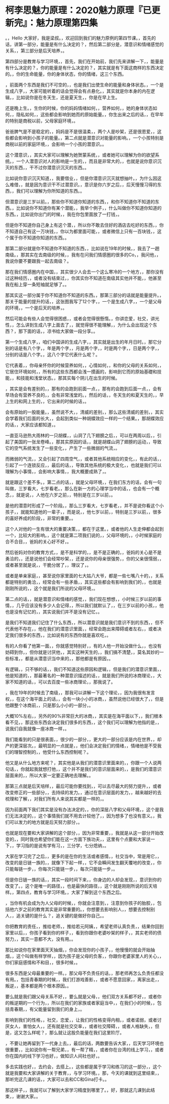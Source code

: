 # 柯李思魅力原理：2020魅力原理『已更新完』：魅力原理第四集

。，Hello 大家好，我是梁叔。，欢迎回到我们的魅力原例的第四节课。，首先的话，讲第一部分，能量是有什么决定的？，然后第二部分是，潜意识和情绪感觉的关系，，第三部分是后天培养，。

第四部分是教育与学习环境，，首先，我们在开始前，我们先来讲解一下，，能量是有什么决定的？，你的能量是有什么决定的？，其实就是有下面这商样的东西决定的。，你的生命能量，你的身体状态，你的情绪，这三个东西。

，前面两个东西是我们不可空的，，也是我们出使生命的能量和身体状态。，一个是生成八字，，大家可能听着的话会觉得会有点悬化。，其实就是你本身的内在逻辑，，比如说你是在冬天生，还是夏天生，，你是在早上生。

还是晚上生。，生你的时候，你的妈妈情绪如何，，营养如何，，她的身体状态如何，，隐私如何，，这些都会影响到她而的原始能量。，你生出来之后的话，，在早年的特别是商税以前，父母家庭环境，。

爸爸脾气是不是稳定的，，妈妈是不是很温柔，，两个人是吵架，还是很恩爱，，这些都会影响到小孩子的能量。，第二点就是潜意识对能量的影响。，一个小孩特别是商税以前的家庭环境，，会影响一个小孩的潜意识。。

这个潜意识，，其实大家可以理解为她贺蒙系统，，或者她可以理解为你的欲望系统。，一个人潜意识对人的影响是一生的，，而且是非常大的，，也就是说你意识沉灭的东西，，干不过你潜意识沉灭的东西。。

比如说你意识沉灭知道，，我要借业，，但是你潜意识沉灭就想抽叶。，为什么因这么难借，，就是因为意识干不过潜意识。，意识是你六岁之后，，后天慢慢习得的东西，，我们可以理解为你所知道的东西。。

但潜意识是三岁以前。，那些你不知道你知道的东西，，和你不知道你不知道的东西。，比如说你不知道你有某个潜能，，我举个例子，，什么叫做你不知道你知道的东西。，比如说你出门的时候，，我在你包里面放了一打钱，。

但是你不知道你自己身上有这个潜，，所以你不敢去住好的酒店去吃好的东西，，你不知道自己有这一万块钱，，你以为都里面可能，，或者微信上只有一百块钱，，这个属于你不知道你知道的东西。。

那第二部分就是你不知道你不知道的东西，，比如说在19年的时候，，我去了一趟南级。，那其实在去南级的时候，，我有在问我们情感圈的很多的Co，，我问他，，我说你要不要跟我一起去南级？。

那在我们情感圈内在中国，，其实很少人会去一个这么寒冷的一个地方，，那你没有过这种经历，，或者没有结束过，，你其实你不知道在南级其实他并不能，，他甚至我在船上穿一条短袖就足够了。。

那其实这一部分属于你不知道你不知道的东西。，那第三部分的话就是能量提升。，那关于能量的提升的话，，这张图我写了12个字，，一个是生成八字，，一个是父母的环境，，一个是后天的培养，。

然后可能会有些人会觉得很困惑，，或者会觉得很懸惰。，你讲恋爱，社交，讲光性，，怎么讲到生成八字上面去了，，就觉得很不能理解，，为什么会出现这个东西？，那下面的话，，凉书给大家做一段分享。。

第一个生成八字，，咱们中国讲的生成八字，，其实就是出生的年月日时。，那它分别的话是有八个字，，年是两个字，，月是两个字，，时是两个字，，日是两个字，，分别的话是八个字。，这八个字它代表什么呢？。

它代表着，，你母亲怀你的时候营养如何，，心情如何，，和你的父母的关系如何，，它居住环境如何，，所有的这些东西都会浅一摸画的，影响到它而的原始基礎和技能，，和技能和浅堂状态。，那其实每个阴儿在出生的时候。

，其实是会有差别的，，那有的会跑到前面一点，，那有的会跑到后面一点，，会有早场会有营养不良的，，会有非常浅堂的。，然后的话，，冬天生的和夏天生的，，早上生的和网上生的，，它出来的时候的话，。

会有原始的一股能量。，虽然说不大，，清威的差别，，那么这些清威的差别，，其实会学着我们后面的长大，，会起到类似一种胡蝶效应一样的一个结果。，那胡蝶效应的话，，大家应该都知道，。

一直亚马逊热大雨林的一只胡蝶，，山洞了几下翅膀之后，，可以在两周以后，，引起了美国的一张龙卷峰。，那其实原因的话，，就是胡蝶山洞了翅膀的运动，，导致它的空气系统发生了一些变化，，产生了一些微弱的气流，。

而微弱的气流，，又会引起了四周空气，，或者其他系统相应的变化，，有此的话，，引起了一个连锁反应，，最后的话，，导致其他系统的极大变化，，也就是我们可以理解为小事情，，会影响大事情，，我大概要成熟了，。

就是跟这个差不多。，第二点的话，，就是父母环境，，在我们东方的话，会有一句叫做，三岁看大，七岁看老。，那么在新一方的心理学当中的话，，也会有一个概念，，就是说，，人他在六岁之前，，特别是在三岁以前，。

是他的潜意时形成了一个阶段。，那么三岁看大，七岁看老，，并不是说你看这个小孩子，，就能知道他的一辈子，，而是说，，他七岁以前，，特别是三岁以前，，很多的喜好养成的阶段，，非常的重要。。

这个人对他的一生有很大的重要决策，，都在于这里。，或者他的人生走伸都会起到一个，比较大的影响。，这个就是第二项我们说的，，父母环境的，，小时候家庭的合不合目，，爸妈的关心好不好，。

然后爸妈对你的教育方式，，是不是科学的，，是不是正确的，，爸妈的关心是不是勇洽的，，还是说他们会经常吵架，，还是说你的母亲很强势，，你的父亲很懦弱，，或者甚至就是说，，干脆分居了，，理议了，。

或者是单亲家庭，，甚至说你家里面的七大姑八大爷，都是一些七嘴八十的，，关系都是特别的勇洽，，经常会有一些矛盾，，其实这些都会有影响到我们的，，也就是刚刚所说的，，这个就是我们所说的父母环境，。

第二点的话，，就是潜意识和情绪的感觉，，我们现在想想，，小时候三岁以前的事情，，几乎应该没有多少人会记得，，所以我们就默认了，，在三岁以前的小孩，，他也是没有记忆的，，其实说我们并不是没有记忆，。

是我们不知道我们记住了什么东西，，所以潜意识就是我们意识不到的东西，，但不代表他不存在，，他在我们的潜意识里面，，经常会跑出来障碍或者左右，，或者决定我们很多的东西，，比如说有的东西你就是喜欢吃，。

有的人你看了他第一面，，你就感觉特别好，，有的人他一开始没做什么，，也没有妨碍到你，，但你就是讨厌他，，其实这种天生的，，我们搞不清楚，，莫名其妙的一些标准，，都是从潜意识当中来的，，那他都是有原因，。

有逻辑，，只不够的话，，我们不知道这些原因和逻辑，，但是我们的潜意识里面，，他是知道的，，那最著名的一种潜意识描述的话，，就是我们所说的冰商理论，，大家不知道的话，，可以去百度一些冰商理论，，那我说了。

，我在19年的时候去了南级，，那我可以讲解一下这个理论，，因为我很有发言权，，在这个海平面上的话，，会有一块小小的冰商，，虽然说他已经很大了，，但是他跟整个冰商前，，只是那么小小的一部分，。

大概10%左右，，另外的90%非常巨大的冰商，，其实是在海平面以下，，我们根本看不见，，那这些东西会决定我们很多的东西，，这个我们可以理解为他指的是，，说我们自我就像一座冰商一样，。

我们能看到的只是很表面，，很少的一部分，，更大的一部分应该是内在世界，，却产的更深层次。，最明显的一点就是，，他们会决定我们的情绪，，情绪他是不受我们的理智控制的，，他受什么东西控制呢？。

他又是从什么地方来呢？，其实他是从我们的潜意识里面来的，，你跟一个人说两句话，，你就起我就想打他，，这个并不是我们的意识层面来的，，是我们的潜意识层面来的，，所以大家一定要正确地去理解。。

那第三点就是后天培样，，最后可能你要找到，，可以去尽最大的努力提升，，或者改变修正的一些部分，，去持续的发力。，通过在意识层面的发力，，越来越好的去梳理和了解，，对我们所有人来说其实都是一样的，。

因为前面两下我们其实是没有办法决定的，，你的深层八字和父母环境，，这个是我们无法决定的，，这个事情我们就不用去计较他了，，因为想多了也没有意义。，我们可以发力的地方就是后天努力部分，。

也就是现在要和大家讲解的这个部分，，因为非常重要，，我就是从这一部分开始改变的，，同时我也希望你们能在这一方面下族功夫，，这里有个点要和大家说一下，，学习指的是说有学有习，，三分学，七分熄纳，。

大家在学习完了之后，，更多的是在你的生活或者感情，，社交当中，常是用它，，改变的是日链一族的，，就像下下起一样，，它不会瞬间发生翻天覆地的改变，，你只能每链一步，，你每次只能链一步，，每次只能链一步，。

但是你日链一族的话，，其实一段时间下来，，你身边的人却会发现，，意识到你的改变了。，这个是唯一的路径，，也是最快的路径，，这个就是刚刚所说的后天培样。，第四点，教育与学习环境。，大家了解到这个东西之后。

，当你有机会成为为人父母的时候，，你就会注意到，，注意到你孩子的胎胶，，包括他六岁之前的教育其实是非常重要的。，你想要去影响别人，，想要去控制别人，，追关键的是什么？，追关键的是做好你自己。。

你把教育的责任，，推给老师，，推给若元阿姨，，希望老师认真负责，，结果你回到家里以后，，你孩子看到你的样子，，看到你跟你老婆吵架的样子，，其实老师的债努力，，其实一意都不大，没有用。。

那比如说你在家里面天天抽烟，，你会发现你的小孩子，，他慢慢的就会开始抽烟，，这个叫做有样学样，，因为孩子是父母的负客，，你跟你老婆家里人的关心，，你们家庭感情和不和目，，很多时候，。

很多东西是父母最重要的一样。，那父母不负责任的话，，那老师再怎么负责任都没有用。，包括青春期的时候，，我们打游戏善影，，或者不愿意回家，，离家出走，，叛逆，，基本都是两个根本原因。。

要么就是我们跟父母关系不好，，要么就是父母，，他们双方关系都不好，，或者你的叛逆期的一个行为，，所以在我们的家族或者家庭当中，，在我们小的时候，，包括青春期，，有父能量留到我们的身上，。

影响到我们的性格，，社交，恋爱，，让我们的性格变得内相，，或者诺弱，或者讨厌女人，害怕女人，，还有就是社交交率，，或者社交障碍，，或者人格缺失，，但是，这又怎么样呢？，那么就让这股负能量在我们这里阶厅。

，不要让她再留到下一代身上去。，最后的话，两数要告诉大家，，后天学习环境也很重要，，比如说你有一帮兄弟，，有一帮了精，，或者你在台湾的线上学习，，或者你在国内的线下学习也好，，做知识人间社也好，。

多去实践也好，，去约会，去搭上。，这些都是属于学习和练习的这一部分，，这个就是我要和大家讲解的关于教育，，与学习环境。，那，今天的课就到这里结束，，那听完这几课的话，，大家可以去和CC和Gina打卡。。

那这样子，，我就可以了解到大家学习精度到哪里了。，好，那就这几课到此结束，，谢谢大家。。